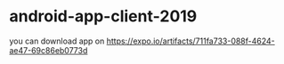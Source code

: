 # android-app-client-2019

you can download app on
https://expo.io/artifacts/711fa733-088f-4624-ae47-69c86eb0773d
